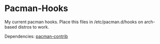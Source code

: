# Pacman-Hooks

My current pacman hooks. Place this files in /etc/pacman.d/hooks on arch-based distros to work.

Dependencies: [pacman-contrib](https://archlinux.org/packages/community/x86_64/pacman-contrib/)
